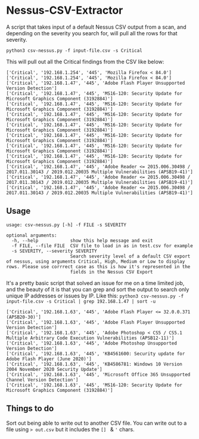 # Nessus-CSV-Extractor
A script that takes input of a default Nessus CSV output from a scan, and depending on the severity you search for, will pull all the rows for that severity.  

`python3 csv-nessus.py -f input-file.csv -s Critical` 

This will pull out all the Critical findings from the CSV like below: 
```
['Critical', '192.168.1.254', '445', 'Mozilla Firefox < 84.0']
['Critical', '192.168.1.254', '445', 'Mozilla Firefox < 84.0']
['Critical', '192.168.1.47', '445', 'Adobe Flash Player Unsupported Version Detection']
['Critical', '192.168.1.47', '445', 'MS16-120: Security Update for Microsoft Graphics Component (3192884)']
['Critical', '192.168.1.47', '445', 'MS16-120: Security Update for Microsoft Graphics Component (3192884)']
['Critical', '192.168.1.47', '445', 'MS16-120: Security Update for Microsoft Graphics Component (3192884)']
['Critical', '192.168.1.47', '445', 'MS16-120: Security Update for Microsoft Graphics Component (3192884)']
['Critical', '192.168.1.47', '445', 'MS16-120: Security Update for Microsoft Graphics Component (3192884)']
['Critical', '192.168.1.47', '445', 'MS16-120: Security Update for Microsoft Graphics Component (3192884)']
['Critical', '192.168.1.47', '445', 'MS16-120: Security Update for Microsoft Graphics Component (3192884)']
['Critical', '192.168.1.47', '445', 'Adobe Reader <= 2015.006.30498 / 2017.011.30143 / 2019.012.20035 Multiple Vulnerabilities (APSB19-41)']
['Critical', '192.168.1.47', '445', 'Adobe Reader <= 2015.006.30498 / 2017.011.30143 / 2019.012.20035 Multiple Vulnerabilities (APSB19-41)']
['Critical', '192.168.1.47', '445', 'Adobe Reader <= 2015.006.30498 / 2017.011.30143 / 2019.012.20035 Multiple Vulnerabilities (APSB19-41)']
```
## Usage
```
usage: csv-nessus.py [-h] -f FILE -s SEVERITY

optional arguments:
  -h, --help            show this help message and exit
  -f FILE, --file FILE  CSV file to load in as in test.csv for example
  -s SEVERITY, --severity SEVERITY
                        Search severity level of a default CSV export of nessus, using arguments Critical, High, Medium or Low to display rows. Please use corrrect case as this is how it's represented in the
                        fields in the Nessus CSV Export
```
It's a pretty basic script that solved an issue for me on a time limited job, and the beauty of it is that you can grep and sort the output to search only unique IP addresses or issues by IP. Like this:
`python3 csv-nessus.py -f input-file.csv -s Critical | grep 192.168.1.47 | sort -u`

```
['Critical', '192.168.1.63', '445', 'Adobe Flash Player <= 32.0.0.371 (APSB20-30)']
['Critical', '192.168.1.63', '445', 'Adobe Flash Player Unsupported Version Detection']
['Critical', '192.168.1.63', '445', 'Adobe Photoshop < CS5 / CS5.1 Multiple Arbitrary Code Execution Vulnerabilities (APSB12-11)']
['Critical', '192.168.1.63', '445', 'Adobe Photoshop Unsupported Version Detection']
['Critical', '192.168.1.63', '445', 'KB4561600: Security update for Adobe Flash Player (June 2020)']
['Critical', '192.168.1.63', '445', 'KB4586781: Windows 10 Version 2004 November 2020 Security Update']
['Critical', '192.168.1.63', '445', 'Microsoft Office 365 Unsupported Channel Version Detection']
['Critical', '192.168.1.63', '445', 'MS16-120: Security Update for Microsoft Graphics Component (3192884)']
```
## Things to do
Sort out being able to write out to another CSV file. You can write out to a file using `> out.csv` but it includes the `[] ` & `'` chars. 
